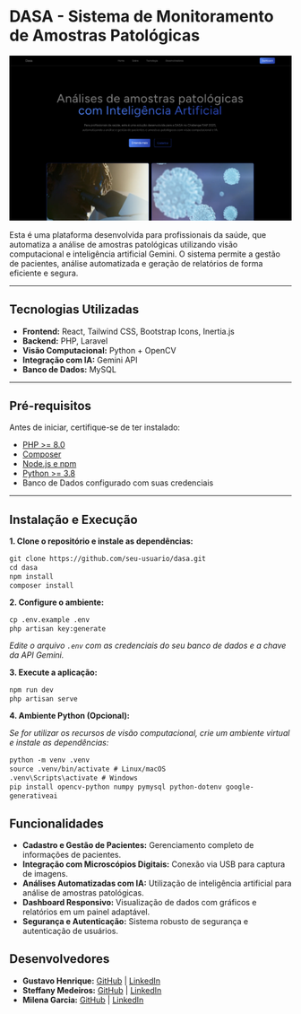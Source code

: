 # DASA - Sistema de Monitoramento de Amostras Patológicas

![Landing Page](public/images/lp.png)

Esta é uma plataforma desenvolvida para profissionais da saúde, que automatiza a análise de amostras patológicas utilizando visão computacional e inteligência artificial Gemini. O sistema permite a gestão de pacientes, análise automatizada e geração de relatórios de forma eficiente e segura.

---

## Tecnologias Utilizadas

- **Frontend:** React, Tailwind CSS, Bootstrap Icons, Inertia.js  
- **Backend:** PHP, Laravel  
- **Visão Computacional:** Python + OpenCV  
- **Integração com IA:** Gemini API  
- **Banco de Dados:** MySQL

---

## Pré-requisitos

Antes de iniciar, certifique-se de ter instalado:

- [PHP >= 8.0](https://www.php.net/manual/pt_BR/install.php)
- [Composer](https://getcomposer.org/)
- [Node.js e npm](https://nodejs.org/)
- [Python >= 3.8](https://www.python.org/downloads/)
- Banco de Dados configurado com suas credenciais

---

## Instalação e Execução

**1. Clone o repositório e instale as dependências:**

```
git clone https://github.com/seu-usuario/dasa.git
cd dasa
npm install
composer install
```

**2. Configure o ambiente:**

```
cp .env.example .env
php artisan key:generate
```

*Edite o arquivo `.env` com as credenciais do seu banco de dados e a chave da API Gemini.*

**3. Execute a aplicação:**

```
npm run dev
php artisan serve
```

**4. Ambiente Python (Opcional):**

*Se for utilizar os recursos de visão computacional, crie um ambiente virtual e instale as dependências:* 

```
python -m venv .venv
source .venv/bin/activate # Linux/macOS
.venv\Scripts\activate # Windows
pip install opencv-python numpy pymysql python-dotenv google-generativeai
```

## Funcionalidades

*   **Cadastro e Gestão de Pacientes:** Gerenciamento completo de informações de pacientes.
*   **Integração com Microscópios Digitais:** Conexão via USB para captura de imagens.
*   **Análises Automatizadas com IA:** Utilização de inteligência artificial para análise de amostras patológicas.
*   **Dashboard Responsivo:** Visualização de dados com gráficos e relatórios em um painel adaptável.
*   **Segurança e Autenticação:** Sistema robusto de segurança e autenticação de usuários.

## Desenvolvedores

*   **Gustavo Henrique:** [GitHub](https://github.com/guta231) | [LinkedIn]([https://www.linkedin.com/in/gustavohenrique](https://www.linkedin.com/in/gustavo-henrique-a4aa762b1?utm_source=share&utm_campaign=share_via&utm_content=profile&utm_medium=ios_app))
*   **Steffany Medeiros:** [GitHub](https://github.com/medeirossteffany) | [LinkedIn]([https://www.linkedin.com/in/steffanymedeiros](https://www.linkedin.com/in/steffany-medeiros-8a50192a4?utm_source=share&utm_campaign=share_via&utm_content=profile&utm_medium=ios_app))
*   **Milena Garcia:** [GitHub](https://github.com/MilenaGarciaCosta) | [LinkedIn](https://www.linkedin.com/in/milena-garcia-605931256?utm_source=share&utm_campaign=share_via&utm_content=profile&utm_medium=ios_app)



